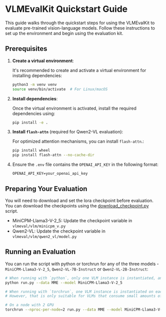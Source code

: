 # VLMEvalKit Quickstart Guide

This guide walks through the quickstart steps for using the VLMEvalKit to evaluate pre-trained vision-language models. Follow these instructions to set up the environment and begin using the evaluation kit.

## Prerequisites

1. **Create a virtual environment**:

   It's recommended to create and activate a virtual environment for installing dependencies:

   ```bash
   python3 -m venv venv
   source venv/bin/activate  # For Linux/macOS
   ```

2. **Install dependencies**:

   Once the virtual environment is activated, install the required dependencies using:

   ```bash
   pip install -e .
   ```

3. **Install `flash-attn`** (required for Qwen2-VL evaluation):

   For optimized attention mechanisms, you can install `flash-attn`.:

   ```bash
   pip install wheel
   pip install flash-attn --no-cache-dir
   ```

4. Ensure the `.env` file contains the `OPENAI_API_KEY` in the following format:
   ```
   OPENAI_API_KEY=your_openai_api_key
   ```

## Preparing Your Evaluation

You will need to download and set the lora checkpoint before evaluation. You can download the checkpoints using the [download_checkpoint.py](https://github.com/fraction-ai/GAP/blob/main/scripts/download_checkpoint.py) script.

- MiniCPM-Llama3-V-2_5: Update the checkpoint variable in `vlmeval/vlm/minicpm_v.py`
- Qwen2-VL: Update the checkpoint variable in `vlmeval/vlm/qwen2_vl/model.py`

## Running an Evaluation

You can run the script with python or torchrun for any of the three models - `MiniCPM-Llama3-V-2_5`, `Qwen2-VL-7B-Instruct` or `Qwen2-VL-2B-Instruct`:

```bash
# When running with `python`, only one VLM instance is instantiated, and it might use multiple GPUs (depending on its default behavior).
python run.py --data MME --model MiniCPM-Llama3-V-2_5

# When running with `torchrun`, one VLM instance is instantiated on each GPU. It can speed up the inference.
# However, that is only suitable for VLMs that consume small amounts of GPU memory.

# On a node with 2 GPU
torchrun --nproc-per-node=2 run.py --data MME --model MiniCPM-Llama3-V-2_5
```
